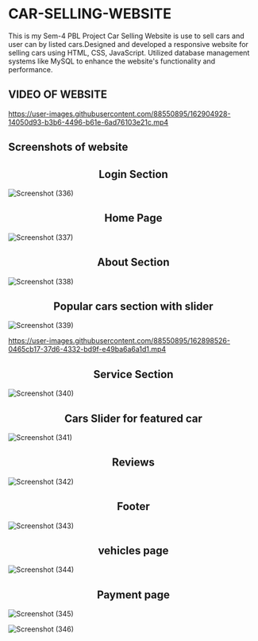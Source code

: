 # CAR-SELLING-WEBSITE
This  is my Sem-4 PBL Project Car Selling Website is use to sell cars and user can by listed cars.Designed and developed a responsive website for selling cars using  HTML, CSS, JavaScript.
Utilized database management systems like MySQL to enhance the website's functionality and performance.

## VIDEO OF WEBSITE

https://user-images.githubusercontent.com/88550895/162904928-14050d93-b3b6-4496-b61e-6ad76103e21c.mp4


## Screenshots of website
<h2 align="center"> Login Section </h2>

![Screenshot (336)](https://user-images.githubusercontent.com/88550895/162899394-882e2840-0d3a-461d-9e1d-05f2f2b378c4.png)


<h2 align="center"> Home Page </h2>

![Screenshot (337)](https://user-images.githubusercontent.com/88550895/162899435-a16f04e6-b309-44ef-aa7e-46e8e93f7f29.png)

<h2 align="center"> About Section </h2>

![Screenshot (338)](https://user-images.githubusercontent.com/88550895/162899593-e96421c2-5806-40cb-9feb-78156748f512.png)

<h2 align="center"> Popular cars section with slider </h2>

![Screenshot (339)](https://user-images.githubusercontent.com/88550895/162899457-1f6c2e07-f87e-4d5f-968b-97a516f83e8a.png)

https://user-images.githubusercontent.com/88550895/162898526-0465cb17-37d6-4332-bd9f-e49ba6a6a1d1.mp4

<h2 align="center"> Service Section </h2>

![Screenshot (340)](https://user-images.githubusercontent.com/88550895/162899634-4f01f4d1-664e-4748-a4ec-d3ef5bbf13a5.png)

<h2 align="center"> Cars Slider for featured car  </h2>

![Screenshot (341)](https://user-images.githubusercontent.com/88550895/162899774-d6a4ed05-6510-4ce7-ad05-4fcdfc4d7558.png)


<h2 align="center"> Reviews </h2>

![Screenshot (342)](https://user-images.githubusercontent.com/88550895/162901073-5b53f61e-e6f3-4fd9-892c-22426b141c50.png)


<h2 align="center"> Footer </h2>

![Screenshot (343)](https://user-images.githubusercontent.com/88550895/162901320-c8ecbde7-219d-41f6-9a5c-a9272c9f0395.png)

<h2 align="center"> vehicles page </h2>

![Screenshot (344)](https://user-images.githubusercontent.com/88550895/162901328-77beb49c-0d97-441e-9212-b6ce0c04499a.png)


<h2 align="center"> Payment page </h2>

![Screenshot (345)](https://user-images.githubusercontent.com/88550895/162901429-9f95ed03-26f1-4cb6-9963-51eba106908a.png)

![Screenshot (346)](https://user-images.githubusercontent.com/88550895/162901445-96c4cc05-0946-4e5d-b356-811e9fa1a26b.png)
